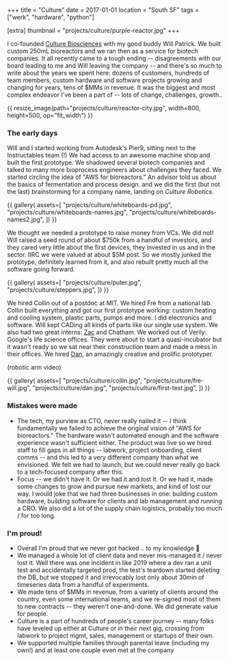 +++
title = "Culture"
date = 2017-01-01
location = "South SF"
tags = ["werk", "hardware", "python"]

[extra]
thumbnail = "projects/culture/purple-reactor.jpg"
+++

I co-founded [Culture Biosciences](https://culturebiosciences.com)
with my good buddy Will Patrick.
We built custom 250mL bioreactors and we ran then as a service for biotech companies.
It all recently came to a tough ending --
disagreements with our board leading to me and Will leaving the company --
and there's so much to write about the years we spent here: dozens of customers,
hundreds of team members,
custom hardware and software projects growing and changing for years,
tens of $MMs in revenue.
It was the biggest and most complex endeavor I've been a part of --
lots of change, challenges, growth..

{{ resize_image(path="projects/culture/reactor-city.jpg", width=800, height=500, op="fit_width") }}

### The early days
Will and I started working from Autodesk's Pier9,
sitting next to the Instructables team (!)
We had access to an awesome machine shop and built the first prototype.
We shadowed several biotech companies
and talked to many more bioprocess engineers about challenges they faced.
We started circling the idea of "AWS for bioreactors."
An advisor told us about the basics of fermentation and process design.
and we did the first (but not the last) brainstorming for a company name,
landing on _Culture Robotics_.

{{ gallery(
  assets=[
    "projects/culture/whiteboards-pd.jpg",
    "projects/culture/whiteboards-names.jpg",
    "projects/culture/whiteboards-names2.jpg",
  ])
}}

We thought we needed a prototype to raise money from VCs.
We did not!
Will raised a seed round of about $750k from a handful of investors,
and they cared very little about the first devices,
they invested in us and in the sector.
IIRC we were valued at about $5M post.
So we mostly junked the prototype, definitely learned from it,
and also rebuilt pretty much all the software going forward.

{{ gallery(
  assets=[
    "projects/culture/puter.jpg",
    "projects/culture/steppers.jpg",
  ])
}}

We hired Collin out of a postdoc at MIT. We hired Fre from a national lab.
Collin built everything and got our first prototype working:
custom heating and cooling system, plastic parts, pumps and more.
I did electronics and software. Will kept CADing all kinds of parts like our single use system.
We also had two great interns: [Zac](https://github.com/zplizzi) and Chatham.
We worked out of Verily: Google's life science offices.
They were about to start a quasi-incubator but it wasn't ready
so we sat near their construction team and made a mess in their offices.
We hired [Dan](https://danchen.me), an amazingly creative and prolific prototyper.

(robotic arm video)

{{ gallery(
  assets=[
    "projects/culture/collin.jpg",
    "projects/culture/fre-will.jpg",
    "projects/culture/dan.jpg",
    "projects/culture/first-test.jpg",
  ])
}}



### Mistakes were made
- The tech, my purview as CTO, never really nailed it --
I think fundamentally we failed to achieve the original vision of "AWS for bioreactors."
The hardware wasn't automated enough and the software experience wasn't sufficient either.
The product was live so we hired staff to fill gaps in all things
-- labwork, project onboarding, client comms --
and this led to a very different company than what we envisioned.
We felt we had to launch,
but we could never really go back to a tech-focused company after this.
- Focus -- we didn't have it. Or we had it and lost it.
Or we had it, made some changes to grow and pursue new markets, and kind of lost our way.
I would joke that we had three businesses in one:
building custom hardware, building software for clients and lab management and running a CRO.
We also did a lot of the supply chain logistics, probably too much / for too long.


### I'm proud!
- Overall I'm proud that we never got hacked .. to my knowledge :see_no_evil:
- We managed a whole lot of client data and never mis-managed it / never lost it.
Well there was one incident in like 2019
where a dev ran a unit test and accidentally targeted prod, 
the test's teardown started deleting the DB,
but we stopped it and irrevocably lost only about 30min of timeseries data from a handful of experiments.
- We made tens of $MMs in revenue, from a variety of clients around the country,
even some international teams,
and we re-signed most of them to new contracts -- they weren't one-and-done.
We did generate value for people.
- Culture is a part of hundreds of people's career journey --
many folks have leveled up either at Culture or in their next gig,
crossing from labwork to project mgmt, sales, management
or startups of their own.
- We supported multiple families through parental leave (including my own!)
and at least one couple even met at the company
